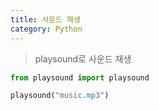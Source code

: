 ```yaml
---
title: 사운드 재생
category: Python
---
```


> playsound로 사운드 재생

``` python
from playsound import playsound

playsound("music.mp3")
```